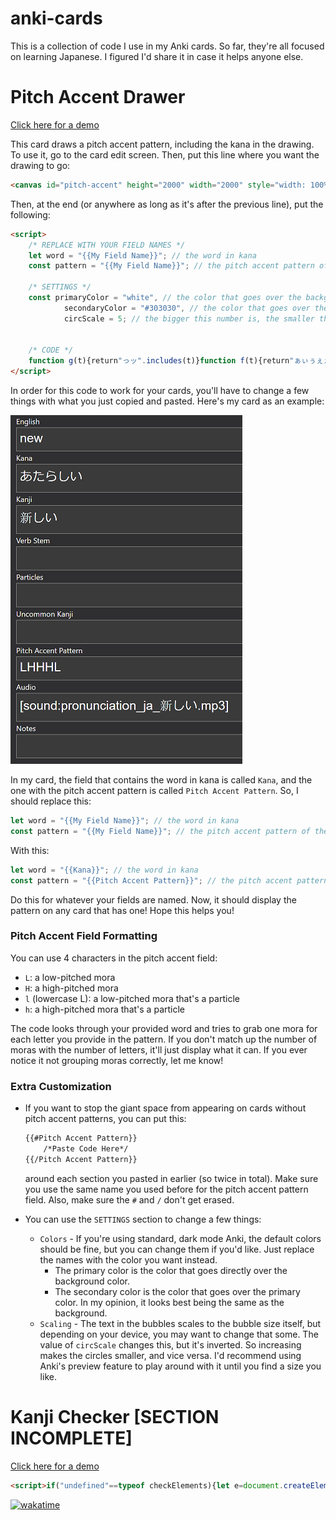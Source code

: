 # anki-cards

This is a collection of code I use in my Anki cards. So far, they're all focused on learning Japanese. I figured I'd
share it in case it helps anyone else.

# Pitch Accent Drawer #

[Click here for  a demo][0]

This card draws a pitch accent pattern, including the kana in the drawing. To use it, go to the card edit screen. Then,
put this line where you want the drawing to go:

```html
<canvas id="pitch-accent" height="2000" width="2000" style="width: 100%; height: 100%"></canvas>
```

Then, at the end (or anywhere as long as it's after the previous line), put the following:

```html
<script>
    /* REPLACE WITH YOUR FIELD NAMES */
    let word = "{{My Field Name}}"; // the word in kana
    const pattern = "{{My Field Name}}"; // the pitch accent pattern of the word (using L, H, l, and h)

    /* SETTINGS */
    const primaryColor = "white", // the color that goes over the background
            secondaryColor = "#303030", // the color that goes over the primary color
            circScale = 5; // the bigger this number is, the smaller the circles are, and vice versa

    
    /* CODE */
    function g(t){return"っッ".includes(t)}function f(t){return"ぁぃぅぇぉゃゅょァィゥェォャュョ".includes(t)}const c=document.getElementById("pitch-accent"),ctx=c.getContext("2d");let inc=c.width/(pattern.length-1+2/circScale),circRad=inc/circScale,curr=circRad;ctx.beginPath(),ctx.moveTo(curr,"L"===pattern[0]?curr+inc:curr),ctx.fillStyle=primaryColor,ctx.strokeStyle=primaryColor,ctx.lineWidth=2;for(let t of pattern){let c="L"===t.toUpperCase()?circRad+inc:circRad;ctx.lineTo(curr,c),t.toLowerCase()===t&&(ctx.stroke(),ctx.closePath(),ctx.globalCompositeOperation="destination-out",ctx.beginPath(),ctx.moveTo(curr+circRad,c),ctx.arc(curr,c,circRad,0,2*Math.PI,!1),ctx.moveTo(curr,c),ctx.fill(),ctx.closePath(),ctx.globalCompositeOperation="source-over",ctx.beginPath()),ctx.moveTo(curr+circRad,c),ctx.arc(curr,c,circRad,0,2*Math.PI,!1),ctx.moveTo(curr,c),t.toUpperCase()===t&&ctx.fill();let r="";if(0<word.length){let t=g(word[0]);r=word[0]+(1<word.length&&(t||f(word[1]))?word[1]+(2<word.length&&t&&f(word[2])?word[2]:""):"")}ctx.stroke(),ctx.closePath(),ctx.fillStyle=secondaryColor,ctx.strokeStyle=secondaryColor;let e=circRad*Math.sqrt(2)/r.length;ctx.font=e+"px MS Mincho",ctx.fillText(r,curr-r.length*(e/2),c+e/4),ctx.fillStyle=primaryColor,ctx.strokeStyle=primaryColor,ctx.beginPath(),ctx.moveTo(curr,c),word=word.substr(r.length),curr+=inc}ctx.stroke();
</script>
```

In order for this code to work for your cards, you'll have to change a few things with what you just copied and pasted.
Here's my card as an example:

![my card example][1]

In my card, the field that contains the word in kana is called `Kana`, and the one with the pitch accent pattern is
called `Pitch Accent Pattern`. So, I should replace this:

```js
let word = "{{My Field Name}}"; // the word in kana
const pattern = "{{My Field Name}}"; // the pitch accent pattern of the word (using L, H, l, and h)
```

With this:

```js
let word = "{{Kana}}"; // the word in kana
const pattern = "{{Pitch Accent Pattern}}"; // the pitch accent pattern of the word (using L, H, l, and h)
```

Do this for whatever your fields are named. Now, it should display the pattern on any card that has one! Hope this helps
you!

### Pitch Accent Field Formatting ###

You can use 4 characters in the pitch accent field:

* `L`: a low-pitched mora
* `H`: a high-pitched mora
* `l` (lowercase L): a low-pitched mora that's a particle
* `h`: a high-pitched mora that's a particle

The code looks through your provided word and tries to grab one mora for each letter you provide in the pattern. If you
don't match up the number of moras with the number of letters, it'll just display what it can. If you ever notice it not
grouping moras correctly, let me know!

### Extra Customization ###

* If you want to stop the giant space from appearing on cards without pitch accent patterns, you can put this:

    ```markdown
    {{#Pitch Accent Pattern}}
        /*Paste Code Here*/
    {{/Pitch Accent Pattern}}
    ```
  around each section you pasted in earlier (so twice in total). Make sure you use the same name you used before for the
  pitch accent pattern field. Also, make sure the `#` and `/` don't get erased.
* You can use the `SETTINGS` section to change a few things:
    * `Colors` - If you're using standard, dark mode Anki, the default colors should be fine, but you can change them if
      you'd like. Just replace the names with the color you want instead.
        * The primary color is the color that goes directly over the background color.
        * The secondary color is the color that goes over the primary color. In my opinion, it looks best being the same
          as the background.
    * `Scaling` - The text in the bubbles scales to the bubble size itself, but depending on your device, you may want
      to change that some. The value of `circScale` changes this, but it's inverted. So increasing makes the circles
      smaller, and vice versa. I'd recommend using Anki's preview feature to play around with it until you find a size
      you like.

# Kanji Checker [SECTION INCOMPLETE] #

[Click here for  a demo][2]

```html
<script>if("undefined"==typeof checkElements){let e=document.createElement("script");e.src="_kanji-checker.js",e.async=!1,document.head.appendChild(e)}else checkElements();</script>
```

[![wakatime](https://wakatime.com/badge/github/cjbell630/anki-cards.svg)](https://wakatime.com/badge/github/cjbell630/anki-cards)

[0]: https://cjbell630.github.io/anki-cards/demo/pitch-accent-card.html

[1]: images/anki-card-example.png

[2]: https://cjbell630.github.io/anki-cards/demo/kanji-checker.html
